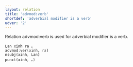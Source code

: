 ```yaml
---
layout: relation
title: 'advmod:verb'
shortdef: 'adverbial modifier is a verb'
udver: '2'
---
```


Relation advmod:verb is used for adverbial modifier is a verb.

~~~ sdparse
Lan xinh ra 。
advmod:ver(xinh, ra)
nsubj(xinh, Lan)
punct(xinh, 。)
~~~

<!-- Interlanguage links updated Po 11. listopadu 2024, 20:10:25 CET -->
